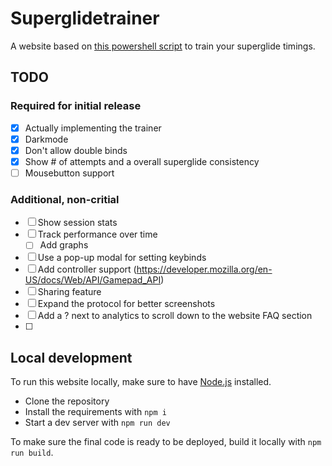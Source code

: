 # Superglidetrainer

A website based on [this powershell script](https://github.com/AngryGroceries/Apex_Superglide_Practice_Tool) to train your superglide timings.

## TODO

### Required for initial release
- [x] Actually implementing the trainer
- [x] Darkmode 
- [x] Don't allow double binds
- [x] Show # of attempts and a overall superglide consistency
- [ ] Mousebutton support
### Additional, non-critial
- [ ] Show session stats
- [ ] Track performance over time 
  - [ ] Add graphs
- [ ] Use a pop-up modal for setting keybinds
- [ ] Add controller support (<https://developer.mozilla.org/en-US/docs/Web/API/Gamepad_API>)
- [ ] Sharing feature
- [ ] Expand the protocol for better screenshots
- [ ] Add a ? next to analytics to scroll down to the website FAQ section
- [ ] 

## Local development

To run this website locally, make sure to have [Node.js](https://nodejs.org/en/download/) installed. 
- Clone the repository 
- Install the requirements with `npm i` 
- Start a dev server with `npm run dev`

To make sure the final code is ready to be deployed, build it locally with `npm run build`.
